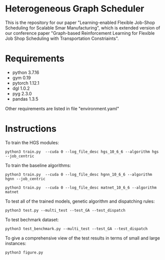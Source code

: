 
# Heterogeneous Graph Scheduler

This is the repository for our paper "Learning-enabled Flexible Job-Shop Scheduling for Scalable Smar Manufacturing", which is extended version of our conference paper "Graph-based Reinforcement Learning for Flexible Job Shop Scheduling with Transportation Constriaints".


# Requirements
- python 3.7.16
- gym 0.19
- pytorch 1.12.1
- dgl 1.0.2
- pyg 2.3.0
- pandas 1.3.5

Other requirements are listed in file "environment.yaml"

# Instructions

To train the HGS modules:
```
python3 train.py  --cuda 0 --log_file_desc hgs_10_6_6 --algorithm hgs --job_centric
```

To train the baseline algorithms:
```
python3 train.py  --cuda 0 --log_file_desc hgnn_10_6_6 --algorithm hgnn --job_centric
```

```
python3 train.py  --cuda 0 --log_file_desc matnet_10_6_6 --algorithm matnet
```

To test all of the trained models, genetic algorithm and dispatching rules:
```
python3 test.py --multi_test --test_GA --test_dispatch
```

To test bechmark dataset:
```
python3 test_benchmark.py --multi_test --test_GA --test_dispatch
```

To give a comprehensive view of the test results in terms of small and large instances:
```
python3 figure.py
```